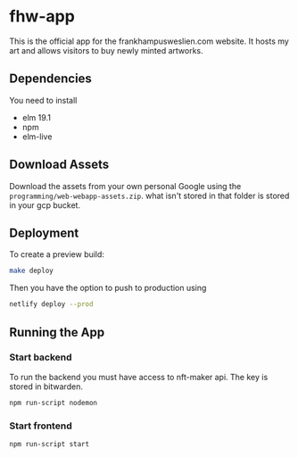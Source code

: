 # fhw-app

This is the official app for the frankhampusweslien.com website.
It hosts my art and allows visitors to buy newly minted artworks.

## Dependencies

You need to install

- elm 19.1
- npm
- elm-live

## Download Assets

Download the assets from your own personal Google using the `programming/web-webapp-assets.zip`.
what isn't stored in that folder is stored in your gcp bucket.

## Deployment

To create a preview build:

```bash
make deploy
```

Then you have the option to push to production using

```bash
netlify deploy --prod
```

## Running the App

### Start backend

To run the backend you must have access to nft-maker api.
The key is stored in bitwarden.

```bash
npm run-script nodemon
```

### Start frontend

```bash
npm run-script start
```
